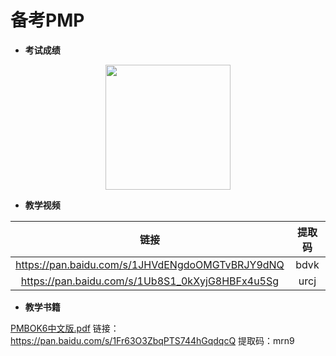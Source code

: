# 备考PMP

- **考试成绩**

<div align="center">
  <kbd><img src="https://raw.githubusercontent.com/xxlllq/pmp/master/result.jpg" width=200 />
    </kbd>
   </div>

- **教学视频**

|                       链接                      | 提取码 |
|:-----------------------------------------------:|:------:|
| https://pan.baidu.com/s/1JHVdENgdoOMGTvBRJY9dNQ |  bdvk  |
| https://pan.baidu.com/s/1Ub8S1_0kXyjG8HBFx4u5Sg |  urcj  |

- **教学书籍**

[PMBOK6中文版.pdf](https://pan.baidu.com/s/1Fr63O3ZbqPTS744hGqdqcQ)
链接：https://pan.baidu.com/s/1Fr63O3ZbqPTS744hGqdqcQ 
提取码：mrn9 
